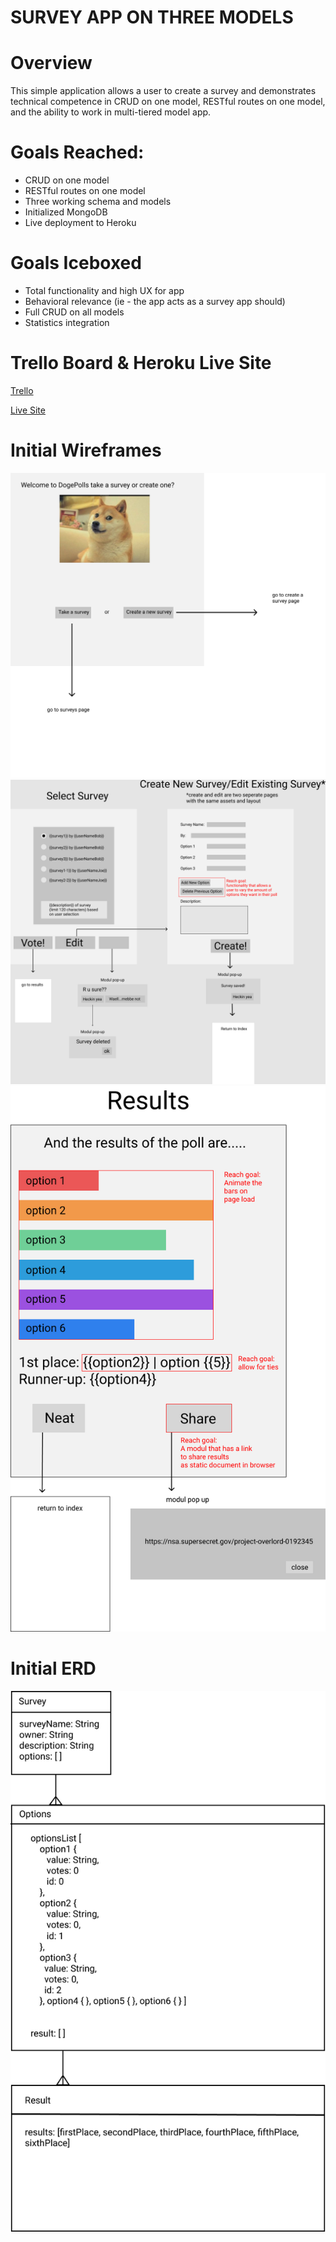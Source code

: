 # SURVEY APP ON THREE MODELS

# Overview
This simple application allows a user to create a survey and demonstrates technical competence in CRUD on one model, RESTful routes on one model, and the ability to work in multi-tiered model app.

# Goals Reached:
* CRUD on one model
* RESTful routes on one model
* Three working schema and models
* Initialized MongoDB
* Live deployment to Heroku

# Goals Iceboxed
* Total functionality and high UX for app
* Behavioral relevance (ie - the app acts as a survey app should)
* Full CRUD on all models
* Statistics integration 

# Trello Board & Heroku Live Site
[Trello](https://trello.com/b/llKbPics/ga-wdi-17-project-2)

[Live Site](https://immense-wave-34635.herokuapp.com/)

# Initial Wireframes
![wireframe](https://raw.githubusercontent.com/qchen3301/survey-app/master/wireframes/wireframe01.png)
![wireframe](https://raw.githubusercontent.com/qchen3301/survey-app/master/wireframes/wireframe02.png)
![wireframe](https://raw.githubusercontent.com/qchen3301/survey-app/master/wireframes/wireframe03.png)

# Initial ERD
![erd](https://raw.githubusercontent.com/qchen3301/survey-app/master/wireframes/erd.png)

